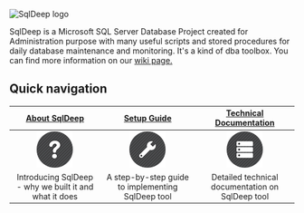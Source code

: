 ![SqlDeep logo](https://sqldeep.com/wp-content/uploads/2020/05/SQLDeepBlockV3_Transparent_120.png)

SqlDeep is a Microsoft SQL Server Database Project created for Administration purpose with many useful scripts and stored procedures for daily database maintenance and monitoring. It's a kind of dba toolbox.
You can find more information on our [wiki page.](https://github.com/SiavashGolchoobian/SqlDeep/wiki)

## Quick navigation

| [About SqlDeep](https://github.com/SiavashGolchoobian/SqlDeep/wiki/About-SqlDeep)       | [Setup Guide](https://github.com/SiavashGolchoobian/SqlDeep/wiki/Setup-Guide)            | [Technical Documentation](https://github.com/SiavashGolchoobian/SqlDeep/wiki/Technical-Documentation) |
|:---------------------------------------------------------------------------------------:|:----------------------------------------------------------------------------------------:|:-----------------------------------------------------------------------------------------------------:|
| ![](https://github.com/SiavashGolchoobian/SqlDeep/blob/main/_Documents/images/help.png) | ![](https://github.com/SiavashGolchoobian/SqlDeep/blob/main/_Documents/images/tools.png) | ![](https://github.com/SiavashGolchoobian/SqlDeep/blob/main/_Documents/images/database.png)           |
| Introducing SqlDeep - why we built it and what it does                                  | A step-by-step guide to implementing SqlDeep tool                                        | Detailed technical documentation on SqlDeep tool                                                      |
